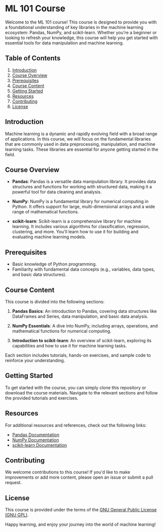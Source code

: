 # ML 101 Course

Welcome to the ML 101 course! This course is designed to provide you with a foundational understanding of key libraries in the machine learning ecosystem: Pandas, NumPy, and scikit-learn. Whether you're a beginner or looking to refresh your knowledge, this course will help you get started with essential tools for data manipulation and machine learning.

## Table of Contents

1. [Introduction](#introduction)
2. [Course Overview](#course-overview)
3. [Prerequisites](#prerequisites)
4. [Course Content](#course-content)
5. [Getting Started](#getting-started)
6. [Resources](#resources)
7. [Contributing](#contributing)
8. [License](#license)

## Introduction

Machine learning is a dynamic and rapidly evolving field with a broad range of applications. In this course, we will focus on the fundamental libraries that are commonly used in data preprocessing, manipulation, and machine learning tasks. These libraries are essential for anyone getting started in the field.

## Course Overview

- **Pandas**: Pandas is a versatile data manipulation library. It provides data structures and functions for working with structured data, making it a powerful tool for data cleaning and analysis.

- **NumPy**: NumPy is a fundamental library for numerical computing in Python. It offers support for large, multi-dimensional arrays and a wide range of mathematical functions.

- **scikit-learn**: Scikit-learn is a comprehensive library for machine learning. It includes various algorithms for classification, regression, clustering, and more. You'll learn how to use it for building and evaluating machine learning models.

## Prerequisites

- Basic knowledge of Python programming.
- Familiarity with fundamental data concepts (e.g., variables, data types, and basic data structures).

## Course Content

This course is divided into the following sections:

1. **Pandas Basics**: An introduction to Pandas, covering data structures like DataFrames and Series, data manipulation, and basic data analysis.

2. **NumPy Essentials**: A dive into NumPy, including arrays, operations, and mathematical functions for numerical computing.

3. **Introduction to scikit-learn**: An overview of scikit-learn, exploring its capabilities and how to use it for machine learning tasks.

Each section includes tutorials, hands-on exercises, and sample code to reinforce your understanding.

## Getting Started

To get started with the course, you can simply clone this repository or download the course materials. Navigate to the relevant sections and follow the provided tutorials and exercises.

## Resources

For additional resources and references, check out the following links:

- [Pandas Documentation](https://pandas.pydata.org/pandas-docs/stable/)
- [NumPy Documentation](https://numpy.org/doc/)
- [scikit-learn Documentation](https://scikit-learn.org/stable/documentation.html)

## Contributing

We welcome contributions to this course! If you'd like to make improvements or add more content, please open an issue or submit a pull request.

## License

This course is provided under the terms of the [GNU General Public License (GNU GPL)](LICENSE).

Happy learning, and enjoy your journey into the world of machine learning!


